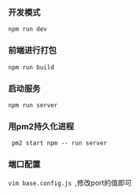 ### 开发模式
`npm run dev`

### 前端进行打包
`npm run build`

### 启动服务
`npm run server`

### 用pm2持久化进程
` pm2 start npm -- run server`

### 端口配置
`vim base.config.js `,修改port的值即可
